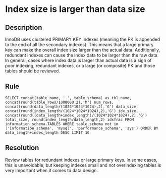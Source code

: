 # Index size is larger than data size

## Description
InnoDB uses clustered PRIMARY KEY indexes (meaning the PK is appended to the end of all the secondary indexes).  This means that a
large primary key can make the overall index size larger than the actual data.  Additionally, redundant indexes can cause the index
data to be larger than the raw data.  In general, cases where index data is larger than actual data is a sign of poor indexing, 
redundant indexes, or a large (or composite) PK and those tables should be reviewed. 


## Rule
`SELECT concat(table_name, '.', table_schema) as tbl_name,
          concat(round(table_rows/1000000,2),'M') num_rows,
          concat(round(data_length/(1024*1024*1024),2),'G') data_size,
          concat(round(index_length/(1024*1024*1024),2),'G') idx_size,
          concat(round((data_length+index_length)/(1024*1024*1024),2),'G') total_size,
          round(index_length/data_length,2) idxfrac
          FROM information_schema.TABLES
          WHERE table_schema not in ('information_schema', 'mysql', 'performance_schema', 'sys')
          ORDER BY data_length+index_length DESC
          LIMIT 10`


## Resolution
Review tables for redundant indexes or large primary keys.  In some cases, this is unavoidable, but keeping indexes small and not overindexing tables is very important when it comes to data design.